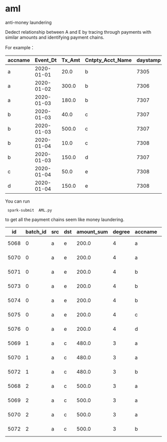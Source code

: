# aml
anti-money laundering

Dedect relationship between A and E by tracing through payments with similar amounts and identifying payment chains.

For example：


 
|accname|  Event_Dt|Tx_Amt|Cntpty_Acct_Name|daystamp|  id|     lag|      pre|
 | ------- | ---------- | ------ | ---------------- | -------- | ---- | -------- | --------- | 
|      a|2020-01-01|  20.0|               b|    7305|5068|  7306.0|-Infinity|
|      a|2020-01-02| 300.0|               b|    7306|5069|  7307.0|   7305.0|
|      a|2020-01-03| 180.0|               b|    7307|5070|Infinity|   7306.0|
|      b|2020-01-03|  40.0|               c|    7307|5071|  7307.0|-Infinity|
|      b|2020-01-03| 500.0|               c|    7307|5072|  7308.0|   7307.0|
|      b|2020-01-04|  10.0|               c|    7308|5073|Infinity|   7307.0|
|      b|2020-01-03| 150.0|               d|    7307|5074|Infinity|-Infinity|
|      c|2020-01-04|  50.0|               e|    7308|5075|Infinity|-Infinity|
|      d|2020-01-04| 150.0|               e|    7308|5076|Infinity|-Infinity|

You can run

` spark-submit  AML.py`

to get all the payment chains seem like money laundering.

 |  id|batch_id|src|dst|amount_sum|degree|accname|  Event_Dt|Tx_Amt|Cntpty_Acct_Name|daystamp|     lag|      pre|
 | ---- | -------- | --- | --- | ---------- | ------ | ------- | ---------- | ------ | ---------------- | -------- | -------- | --------- | 
|5068|       0|  a|  e|     200.0|     4|      a|2020-01-01|  20.0|               b|    7305|  7306.0|-Infinity|
|5070|       0|  a|  e|     200.0|     4|      a|2020-01-03| 180.0|               b|    7307|Infinity|   7306.0|
|5071|       0|  a|  e|     200.0|     4|      b|2020-01-03|  40.0|               c|    7307|  7307.0|-Infinity|
|5073|       0|  a|  e|     200.0|     4|      b|2020-01-04|  10.0|               c|    7308|Infinity|   7307.0|
|5074|       0|  a|  e|     200.0|     4|      b|2020-01-03| 150.0|               d|    7307|Infinity|-Infinity|
|5075|       0|  a|  e|     200.0|     4|      c|2020-01-04|  50.0|               e|    7308|Infinity|-Infinity|
|5076|       0|  a|  e|     200.0|     4|      d|2020-01-04| 150.0|               e|    7308|Infinity|-Infinity|
|5069|       1|  a|  c|     480.0|     3|      a|2020-01-02| 300.0|               b|    7306|  7307.0|   7305.0|
|5070|       1|  a|  c|     480.0|     3|      a|2020-01-03| 180.0|               b|    7307|Infinity|   7306.0|
|5072|       1|  a|  c|     480.0|     3|      b|2020-01-03| 500.0|               c|    7307|  7308.0|   7307.0|
|5068|       2|  a|  c|     500.0|     3|      a|2020-01-01|  20.0|               b|    7305|  7306.0|-Infinity|
|5069|       2|  a|  c|     500.0|     3|      a|2020-01-02| 300.0|               b|    7306|  7307.0|   7305.0|
|5070|       2|  a|  c|     500.0|     3|      a|2020-01-03| 180.0|               b|    7307|Infinity|   7306.0|
|5072|       2|  a|  c|     500.0|     3|      b|2020-01-03| 500.0|               c|    7307|  7308.0|   7307.0|
